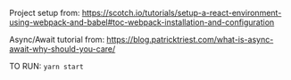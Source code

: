 Project setup from:
https://scotch.io/tutorials/setup-a-react-environment-using-webpack-and-babel#toc-webpack-installation-and-configuration

Async/Await tutorial from:
https://blog.patricktriest.com/what-is-async-await-why-should-you-care/

TO RUN: 
`yarn start`